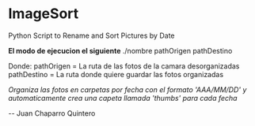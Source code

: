 # ImageSort
Python Script to Rename and Sort Pictures by Date

**El modo de ejecucion el siguiente**
./nombre pathOrigen pathDestino

Donde:
pathOrigen = La ruta de las fotos de la camara desorganizadas
pathDestino = La ruta donde quiere guardar las fotos organizadas

*Organiza las fotos en carpetas por fecha con el formato 'AAA/MM/DD' y automaticamente crea una capeta llamada 'thumbs' para cada fecha*

--
Juan Chaparro Quintero
